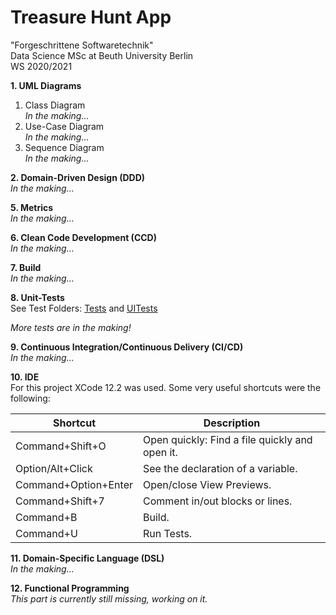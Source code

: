 
# Treasure Hunt App
"Forgeschrittene Softwaretechnik"  
Data Science MSc at Beuth University Berlin  
WS 2020/2021

**1. UML Diagrams**

1. Class Diagram  
	*In the making...*
2. Use-Case Diagram  
	*In the making...*
3. Sequence Diagram  
	*In the making...*

**2. Domain-Driven Design (DDD)**  
*In the making...*

**5. Metrics**  
*In the making...*

**6. Clean Code Development (CCD)**  
*In the making...*

**7. Build**  
*In the making...*

**8. Unit-Tests**  
See Test Folders: [Tests](https://github.com/vynguyen1/treasure-hunt-app-ds-20-21/tree/main/TreasureHuntAppTestsm) and [UITests](https://github.com/vynguyen1/treasure-hunt-app-ds-20-21/tree/main/TreasureHuntAppUITests)

*More tests are in the making!*

**9. Continuous Integration/Continuous Delivery (CI/CD)**  
*In the making...*

**10. IDE**  
For this project XCode 12.2 was used. Some very useful shortcuts were the following:

| Shortcut      		| Description                    				   |
| --------------------- | ------------------------------------------------ |
| Command+Shift+O   	| Open quickly: Find a file quickly and open it.   |
| Option/Alt+Click  	| See the declaration of a variable.     		   |
| Command+Option+Enter  | Open/close View Previews.			    		   |
| Command+Shift+7	  	| Comment in/out blocks or lines.     			   |
| Command+B			  	| Build. 							    		   |
| Command+U			  	| Run Tests.						     		   |


**11. Domain-Specific Language (DSL)**  
*In the making...*

**12. Functional Programming**  
*This part is currently still missing, working on it.*